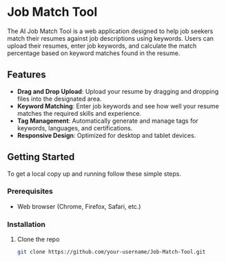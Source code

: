 # Job Match Tool

The AI Job Match Tool is a web application designed to help job seekers match their resumes against job descriptions using keywords. Users can upload their resumes, enter job keywords, and calculate the match percentage based on keyword matches found in the resume.

## Features

- **Drag and Drop Upload**: Upload your resume by dragging and dropping files into the designated area.
- **Keyword Matching**: Enter job keywords and see how well your resume matches the required skills and experience.
- **Tag Management**: Automatically generate and manage tags for keywords, languages, and certifications.
- **Responsive Design**: Optimized for desktop and tablet devices.

## Getting Started

To get a local copy up and running follow these simple steps.

### Prerequisites

- Web browser (Chrome, Firefox, Safari, etc.)

### Installation

1. Clone the repo
   ```sh
   git clone https://github.com/your-username/Job-Match-Tool.git
